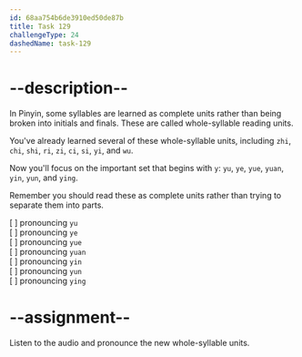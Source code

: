 ```yaml
---
id: 68aa754b6de3910ed50de87b
title: Task 129
challengeType: 24
dashedName: task-129
---
```


<!--SPEAKING-->

<!-- (Audio) A: yu, ye, yue, yuan, yin, yun, ying -->

# --description--

In Pinyin, some syllables are learned as complete units rather than being broken into initials and finals. These are called whole-syllable reading units.

You've already learned several of these whole-syllable units, including `zhi`, `chi`, `shi`, `ri`, `zi`, `ci`, `si`, `yi`, and `wu`.

Now you'll focus on the important set that begins with `y`: `yu`, `ye`, `yue`, `yuan`, `yin`, `yun`, and `ying`.

Remember you should read these as complete units rather than trying to separate them into parts.

[ ] pronouncing `yu`  
[ ] pronouncing `ye`  
[ ] pronouncing `yue`  
[ ] pronouncing `yuan`  
[ ] pronouncing `yin`  
[ ] pronouncing `yun`  
[ ] pronouncing `ying`

# --assignment--

Listen to the audio and pronounce the new whole-syllable units.
